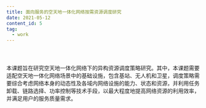 ```yaml
---
title: 面向服务的空天地一体化网络按需资源调度研究
date: 2021-05-12
content_id: 5
tag:
  - work
---
```


<div style="padding-top:1vh;">本课题旨在研究空天地一体化网络下的异构资源调度策略研究。其中，本课题需要适配空天地一体化网络场景中的基础设施，包含基站、无人机和卫星，调度策略需要综合考虑网络本身的动态性及各域内网络设施的能力、状态和资源，并利用任务卸载、链路选择、功率控制等技术手段，以最大程度地提高网络资源的利用效率，并满足用户的服务质量需求。</div>

<!--more-->